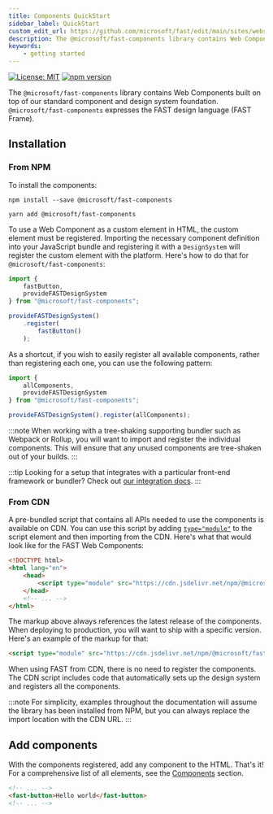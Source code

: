 ```yaml
---
title: Components QuickStart
sidebar_label: QuickStart
custom_edit_url: https://github.com/microsoft/fast/edit/main/sites/website/versioned_docs/version-legacy/components/getting-started.md
description: The @microsoft/fast-components library contains Web Components built on top of our standard component and design system foundation.
keywords:
    - getting started
---
```


[![License: MIT](/badges/License-MIT-yellow.svg)](https://opensource.org/licenses/MIT)
[![npm version](https://badge.fury.io/js/%40microsoft%2Ffast-components.svg)](https://www.npmjs.com/package/@microsoft/fast-components)

The `@microsoft/fast-components` library contains Web Components built on top of our standard component and design system foundation. `@microsoft/fast-components` expresses the FAST design language (FAST Frame). 

## Installation

### From NPM

To install the components:

```shell
npm install --save @microsoft/fast-components
```

```shell
yarn add @microsoft/fast-components
```

To use a Web Component as a custom element in HTML, the custom element must be registered. Importing the necessary component definition into your JavaScript bundle and registering it with a `DesignSystem` will register the custom element with the platform. Here's how to do that for `@microsoft/fast-components`:

```js
import { 
    fastButton, 
    provideFASTDesignSystem 
} from "@microsoft/fast-components";

provideFASTDesignSystem()
    .register(
        fastButton()
    );
```

As a shortcut, if you wish to easily register all available components, rather than registering each one, you can use the following pattern:

```js
import { 
    allComponents, 
    provideFASTDesignSystem 
} from "@microsoft/fast-components";

provideFASTDesignSystem().register(allComponents);
```

:::note
When working with a tree-shaking supporting bundler such as Webpack or Rollup, you will want to import and register the individual components. This will ensure that any unused components are tree-shaken out of your builds.
:::

:::tip
Looking for a setup that integrates with a particular front-end framework or bundler? Check out [our integration docs](../integrations/introduction.md).
:::

### From CDN

A pre-bundled script that contains all APIs needed to use the components is available on CDN. You can use this script by adding [`type="module"`](https://developer.mozilla.org/en-US/docs/Web/JavaScript/Guide/Modules) to the script element and then importing from the CDN. Here's what that would look like for the FAST Web Components:

```html
<!DOCTYPE html>
<html lang="en">
    <head>
        <script type="module" src="https://cdn.jsdelivr.net/npm/@microsoft/fast-components/dist/fast-components.min.js"></script>
    </head>
    <!-- ... -->
</html>
```

The markup above always references the latest release of the components. When deploying to production, you will want to ship with a specific version. Here's an example of the markup for that:

```html
<script type="module" src="https://cdn.jsdelivr.net/npm/@microsoft/fast-components@2.16.0/dist/fast-components.min.js"></script>
```

When using FAST from CDN, there is no need to register the components. The CDN script includes code that automatically sets up the design system and registers all the components.

:::note
For simplicity, examples throughout the documentation will assume the library has been installed from NPM, but you can always replace the import location with the CDN URL.
:::

## Add components

With the components registered, add any component to the HTML. That's it! For a comprehensive list of all elements, see the [Components](./fast-accordion.mdx) section.

```html
<!-- ... -->
<fast-button>Hello world</fast-button>
<!-- ... -->
```

